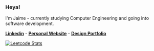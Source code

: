### Heya!
I'm Jaime - currently studying Computer Engineering and going into software development.

**[Linkedin](https://www.linkedin.com/in/jaime-garcia-jr)** - **[Personal Website](https://jaimegarjr.github.io/)** - **[Design Portfolio](https://dribbble.com/jaimegarciajr)**

[![Leetcode Stats](https://leetcard.jacoblin.cool/jaimegarjr?theme=dark&font=Roboto%20Mono&ext=activity)](https://leetcode.com/jaimegarjr/)
